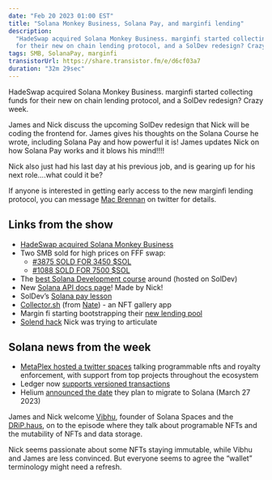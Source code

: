 ```yaml
---
date: "Feb 20 2023 01:00 EST"
title: "Solana Monkey Business, Solana Pay, and marginfi lending"
description:
  "HadeSwap acquired Solana Monkey Business. marginfi started collecting funds
  for their new on chain lending protocol, and a SolDev redesign? Crazy week"
tags: SMB, SolanaPay, marginfi
transistorUrl: https://share.transistor.fm/e/d6cf03a7
duration: "32m 29sec"
---
```


HadeSwap acquired Solana Monkey Business. marginfi started collecting funds for
their new on chain lending protocol, and a SolDev redesign? Crazy week.

James and Nick discuss the upcoming SolDev redesign that Nick will be coding the
frontend for. James gives his thoughts on the Solana Course he wrote, including
Solana Pay and how powerful it is! James updates Nick on how Solana Pay works
and it blows his mind!!!!

Nick also just had his last day at his previous job, and is gearing up for his
next role….what could it be?

If anyone is interested in getting early access to the new marginfi lending
protocol, you can message [Mac Brennan](https://twitter.com/macbrennan) on
twitter for details.

## Links from the show

- [HadeSwap acquired Solana Monkey Business](https://decrypt.co/121210/solana-monkey-business-new-owner-hadeswap)
- Two SMB sold for high prices on FFF swap:
  - [#3875 SOLD FOR 3450 $SOL](https://twitter.com/DegenerateNews/status/1626426870903496711?t=mvYgaL1EXvwzrFul7eYFOQ&s=19)
  - [#1088 SOLD FOR 7500 $SOL](https://twitter.com/DegenerateNews/status/1626428258714812416?t=oPhj1TeVItSHgje-sKsfOg&s=19)
- The [best Solana Development course](https://soldev.app/course) around (hosted
  on SolDev)
- New [Solana API docs page](https://docs.solana.com/api/http)! Made by Nick!
- SolDev’s [Solana pay lesson](https://soldev.app/course/solana-pay)
- [Collector.sh](http://Collector.sh) (from
  [Nate](https://twitter.com/N8Solomon)) - an NFT gallery app
- Margin fi starting bootstrapping their
  [new lending pool](https://app.marginfi.com/)
- [Solend hack](https://news.bitcoin.com/solana-based-lending-app-solend-gets-hacked-for-1-26-million-in-oracle-attack/)
  Nick was trying to articulate

## Solana news from the week

- [MetaPlex hosted a twitter spaces](https://twitter.com/i/spaces/1eaJbrRenQVJX)
  talking programmable nfts and royalty enforcement, with support from top
  projects throughout the ecosystem
- Ledger now
  [supports versioned transactions](https://github.com/LedgerHQ/app-solana/pull/48)
- Helium
  [announced the date](https://blog.helium.com/the-next-era-of-the-helium-network-begins-on-march-27th-6d08f2b048e0)
  they plan to migrate to Solana (March 27 2023)

James and Nick welcome [Vibhu](https://twitter.com/vibhu), founder of Solana
Spaces and the [DRiP.haus](http://drip.haus), on to the episode where they talk
about programable NFTs and the mutability of NFTs and data storage.

Nick seems passionate about some NFTs staying immutable, while Vibhu and James
are less convinced. But everyone seems to agree the “wallet” terminology might
need a refresh.
